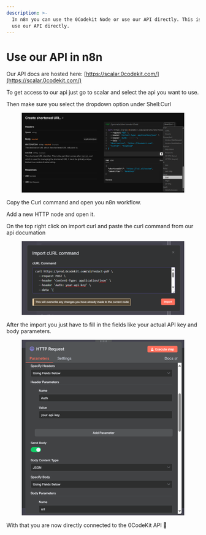 ```yaml
---
description: >-
  In n8n you can use the 0Codekit Node or use our API directly. This is a how to
  use our API directly.
---
```


# Use our API in n8n

Our API docs are hosted here: [https://scalar.0codekit.com/](https://scalar.0codekit.com/)

To get access to our api just go to scalar and select the api you want to use.&#x20;

Then make sure you select the dropdown option under Shell:Curl&#x20;

<figure><img src="../../.gitbook/assets/image (14).png" alt=""><figcaption></figcaption></figure>

Copy the Curl command and open you n8n workflow.&#x20;

Add a new HTTP node and open it.

On the top right click on import curl and paste the curl command from our api documation

<div align="center"><figure><img src="../../.gitbook/assets/image (15).png" alt=""><figcaption></figcaption></figure></div>

After the import you just have to fill in the fields like your actual API key and body parameters.

<figure><img src="../../.gitbook/assets/image (17).png" alt="" width="563"><figcaption></figcaption></figure>

With that you are now directly connected to the 0CodeKit API :tada:
